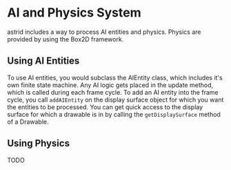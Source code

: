 # AI and Physics System

astrid includes a way to process AI entities and physics. Physics are provided by using the Box2D framework.

## Using AI Entities
To use AI entities, you would subclass the AIEntity class, which includes it's own finite state machine. 
Any AI logic gets placed in the update method, which is called during each frame cycle. To add an AI entity into the 
frame cycle, you call `addAIEntity` on the display surface object for which you want the entities to be processed. 
You can get quick access to the display surface for which a drawable is in by calling the `getDisplaySurface` method of a 
Drawable.

## Using Physics
TODO
